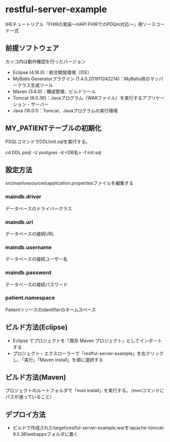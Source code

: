 # restful-server-example
IHEチュートリアル「FHIRの実装～HAPI FHIRでのPDQm対応～」用ソースコード一式

## 前提ソフトウェア
カッコ内は動作確認を行ったバージョン
- Eclipse (4.16.0)：統合開発環境（IDE）
- MyBatis Generatorプラグイン (1.4.0.201911242214)：MyBatis用のマッパークラス生成ツール
- Maven (3.6.0)：構成管理、ビルドツール
- Tomcat (9.0.36)：Javaプログラム（WARファイル）を実行するアプリケーション・サーバー
- Java (16.0.1)：Tomcat、Javaプログラムの実行環境

## MY_PATIENTテーブルの初期化
PSQLコマンドでDDL\init.sqlを実行する。

cd DDL
psql -U postgres -d <DB名> -f init.sql

## 設定方法
src\main\resources\application.propertiesファイルを編集する

### maindb.driver
データベースのドライバ―クラス

### maindb.url
データベースの接続URL

### maindb.username
データベースの接続ユーザー名

### maindb.password
データベースの接続パスワード

### patient.namespace
Patientリソースのidentifierのネームスペース

## ビルド方法(Eclipse)
- Eclipse でプロジェクトを「既存 Maven プロジェクト」としてインポートする
- プロジェクト・エクスローラーで「restful-server-example」を右クリックし、「実行」「Maven install」を順に選択する

## ビルド方法(Maven)
プロジェクトのルートフォルダで「mvn install」を実行する。（mvnコマンドにパスが通っていること）

## デプロイ方法
- ビルドで作成されたtarget\restful-server-example.warを\apache-tomcat-9.0.36\webappsフォルダに置く
